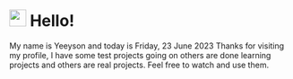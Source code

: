  <h1>
    <img src="https://emojis.slackmojis.com/emojis/images/1643510097/45343/hi.gif?1643510097" width="30"/> 
    Hello!
 </h1>
 <p>
    My name is Yeeyson and today is Friday, 23 June 2023
    Thanks for visiting my profile, I have some test projects going on others are done learning projects and others are real projects.
    Feel free to watch and use them.
 </p>